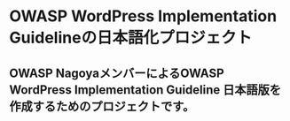 # OWASP WordPress Implementation Guidelineの日本語化プロジェクト

## OWASP NagoyaメンバーによるOWASP WordPress Implementation Guideline 日本語版を作成するためのプロジェクトです。
